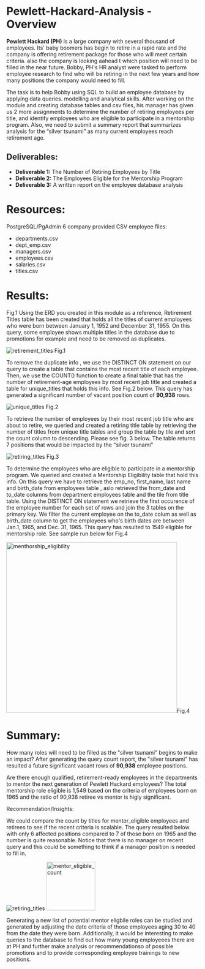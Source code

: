 # **Pewlett-Hackard-Analysis - Overview**
**Pewlett Hackard (PH)** is a large company with several thousand of employees. Its' baby boomers has begin to retire in a rapid rate and the company is offering retirement package for those who will meet certain criteria. also the company is looking aahead t which position will need to be filled in the near future. Bobby, PH's HR analyst were tasked to perform employee research to find who will be retiring in the next few years and how many positions the company would need to fill. 

The task is to help Bobby using SQL to build an employee database by applying data queries. modelling and analytical skills. After working on the module and creating database tables and csv files, his manager has given us 2 more assignments to determine the number of retiring employees per title, and identify employees who are eligible to participate in a mentorship program. Also, we need to submit a summary report that summarizes analysis  for  the “silver tsunami” as many current employees reach retirement age.

##   **Deliverables:**
   - **Deliverable 1:** The Number of Retiring Employees by Title
   - **Deliverable 2:** The Employees Eligible for the Mentorship Program
   - **Deliverable 3:** A written report on the employee database analysis

# **Resources:**
PostgreSQL/PgAdmin
6 company provided  CSV  employee files:
 - departments.csv
 - dept_emp.csv
 - managers.csv
 - employees.csv
 - salaries.csv
 - titles.csv

# **Results:** 

Fig.1 Using the ERD you created in this module as a reference,  Retirement Titles table has been created that holds all the titles of current employees who were born between January 1, 1952 and December 31, 1955. On this query, some employee shows multiple titles in the database due to promotions for example and need to be removed as duplicates. 

![retirement_titles](https://user-images.githubusercontent.com/92903447/145686748-38b44efc-62ad-422b-8273-f08dbff0eac8.png)
Fig.1

To remove the duplicate info , we use the DISTINCT ON statement  on our query to create a table that contains the most recent title of each employee. Then, we  use the COUNT() function to create a final table that has the number of retirement-age employees by most recent job title and created a table for unique_titles that holds this info. See Fig.2 below.  This query has generated a significant number of vacant position count of **90,938** rows.

![unique_titles](https://user-images.githubusercontent.com/92903447/145686768-6565d811-6d3c-42d9-82e6-c8e7ec6811f7.png)
Fig.2


To  retrieve the number of employees by their most recent job title who are about to retire, we queried and created a retiring title table  by retrieving the number of titles from unique title tables and group the table by tile and sort the count column to descending. Please see fig. 3 below.  The table returns 7 positions  that would  be impacted by the "silver tsunami"

![retiring_titles](https://user-images.githubusercontent.com/92903447/145686762-4ea8c0db-b79e-4559-8b58-1f76a160804f.png)
Fig.3 


To determine the employees who are eligible to participate in a mentorship program. We queried and created a Mentorship Eligibility table that hold this info. On this query we have to retrieve the emp_no, first_name, last name and birth_date from employees table , aslo  retrieved the from_date and to_date columns from department employees table and the tile from title table. Using the DISTINCT ON  statement we retrieve the first occurence of the employee number for each set of rows and join the 3 tables  on the primary key. We filter the current employee on the to_date colum  as well as birth_date column to get the employees who's birth dates  are between Jan.1, 1965, and Dec. 31, 1965. 
This query has resulted to 1549 eligible for mentorship role. See sample run below for Fig.4

<img width="446" alt="menthorship_eligibility" src="https://user-images.githubusercontent.com/92903447/145688174-67ea026a-c8b1-4af0-86bd-b1e2428533ba.png">Fig.4

# **Summary:**

How many roles will need to be filled as the "silver tsunami" begins to make an impact?
After generating the  query count report, the "silver tsunami"  has resulted a future significant vacant rows  of **90,938** employee positions. 

Are there enough qualified, retirement-ready employees in the departments to mentor the next generation of Pewlett Hackard employees?
The total mentorship role eligible is 1,549 based on the criteria of employees born on 1965 and the ratio of 90,938 retiree vs mentor is higly significant. 

Recommendation/Insights:

We could compare the count by titles for  mentor_eligible employees and retirees  to see if the recent criteria is scalable. The query resulted below with only 6 affected positions compared  to 7 of those born on 1965 and the number is quite reasonable.   Notice that there is no manager on recent query and this could be something to think if a manager position is needed to fill in.  


![retiring_titles](https://user-images.githubusercontent.com/92903447/145691885-fad3b4e5-9dae-4ba4-89da-a9923f90bc54.png) <img width="127" alt="mentor_eligible_count" src="https://user-images.githubusercontent.com/92903447/145691877-ee1a71ab-efb3-4241-b69c-a8b5d7c71af6.png">

Generating a new list of potential mentor eligbile roles can be studied and generated by adjusting the date criteria of those employees aging 30 to 40 from the date they were 
born. Additionally,  it would be interesting to make queries to the database to find out how many young employeees there are at PH and further make analysis or recommendationso of possible promotions  and to provide corresponding employee trainings to new positions. 

